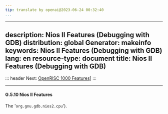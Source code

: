 ```yaml
---
tip: translate by openai@2023-06-24 00:32:40
...
```

---
description: Nios II Features (Debugging with GDB)
distribution: global
Generator: makeinfo
keywords: Nios II Features (Debugging with GDB)
lang: en
resource-type: document
title: Nios II Features (Debugging with GDB)
---
::: header
Next: [OpenRISC 1000 Features](OpenRISC-1000-Features.html#OpenRISC-1000-Features)]
:::

---

#### G.5.10 Nios II Features

The '`org.gnu.gdb.nios2.cpu`').
